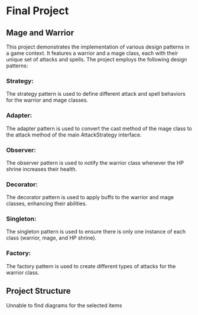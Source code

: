 # Final Project
## Mage and Warrior
This project demonstrates the implementation of various design patterns in a game context. It features a warrior and a mage class, each with their unique set of attacks and spells. The project employs the following design patterns:

### Strategy: 
The strategy pattern is used to define different attack and spell behaviors for the warrior and mage classes.

### Adapter: 
The adapter pattern is used to convert the cast method of the mage class to the attack method of the main AttackStrategy interface.

### Observer: 
The observer pattern is used to notify the warrior class whenever the HP shrine increases their health.

### Decorator: 
The decorator pattern is used to apply buffs to the warrior and mage classes, enhancing their abilities.

### Singleton: 
The singleton pattern is used to ensure there is only one instance of each class (warrior, mage, and HP shrine).

### Factory: 
The factory pattern is used to create different types of attacks for the warrior class.

## Project Structure


Unnable to find diagrams for the selected items

